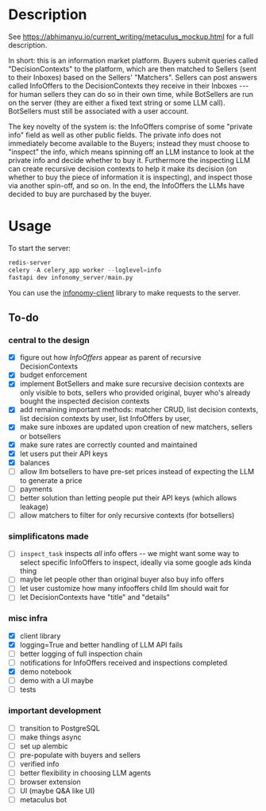 # Description

See https://abhimanyu.io/current_writing/metaculus_mockup.html for a full description.

In short: this is an information market platform. Buyers submit queries called "DecisionContexts" to the platform, which are then matched to Sellers (sent to their Inboxes) based on the Sellers' "Matchers". Sellers can post answers called InfoOffers to the DecisionContexts they receive in their Inboxes --- for human sellers they can do so in their own time, while BotSellers are run on the server (they are either a fixed text string or some LLM call). BotSellers must still be associated with a user account.

The key novelty of the system is: the InfoOffers comprise of some "private info" field as well as other public fields. The private info does not immediately become available to the Buyers; instead they must choose to "inspect" the info, which means spinning off an LLM instance to look at the private info and decide whether to buy it. Furthermore the inspecting LLM can create recursive decision contexts to help it make its decision (on whether to buy the piece of information it is inspecting), and inspect those via another spin-off, and so on. In the end, the InfoOffers the LLMs have decided to buy are purchased by the buyer.

# Usage

To start the server:

```python
redis-server
celery -A celery_app worker --loglevel=info
fastapi dev infonomy_server/main.py
```

You can use the [infonomy-client](https://github.com/abhimanyupallavisudhir/infonomy-client) library to make requests to the server.

## To-do
### central to the design
- [x] figure out how *InfoOffers* appear as parent of recursive DecisionContexts
- [x] budget enforcement
- [x] implement BotSellers and make sure recursive decision contexts are only visible to bots, sellers who provided original, buyer who's already bought the inspected decision contexts
- [x] add remaining important methods: matcher CRUD, list decision contexts, list decision contexts by user, list InfoOffers by user, 
- [x] make sure inboxes are updated upon creation of new matchers, sellers or botsellers
- [x] make sure rates are correctly counted and maintained
- [x] let users put their API keys
- [x] balances
- [ ] allow llm botsellers to have pre-set prices instead of expecting the LLM to generate a price
- [ ] payments
- [ ] better solution than letting people put their API keys (which allows leakage)
- [ ] allow matchers to filter for only recursive contexts (for botsellers)

### simplificatons made
- [ ] `inspect_task` inspects *all* info offers -- we might want some way to select specific InfoOffers to inspect, ideally via some google ads kinda thing
- [ ] maybe let people other than original buyer also buy info offers
- [ ] let user customize how many infooffers child llm should wait for
- [ ] let DecisionContexts have "title" and "details"

### misc infra
- [x] client library
- [x] logging=True and better handling of LLM API fails
- [ ] better logging of full inspection chain
- [ ] notifications for InfoOffers received and inspections completed
- [x] demo notebook
- [ ] demo with a UI maybe
- [ ] tests

### important development
- [ ] transition to PostgreSQL
- [ ] make things async
- [ ] set up alembic 
- [ ] pre-populate with buyers and sellers
- [ ] verified info
- [ ] better flexibility in choosing LLM agents
- [ ] browser extension
- [ ] UI (maybe Q&A like UI)
- [ ] metaculus bot